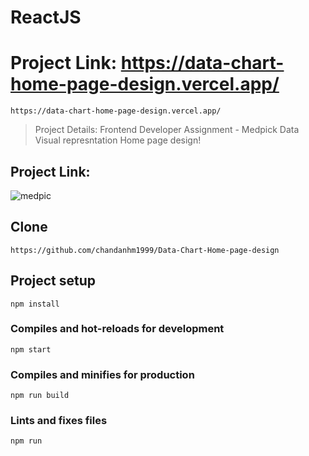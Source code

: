 # ReactJS

# Project Link: https://data-chart-home-page-design.vercel.app/
```
https://data-chart-home-page-design.vercel.app/
```

> Project Details: Frontend Developer Assignment - Medpick 
> Data Visual represntation Home page design!


## Project Link:
![medpic](https://github.com/chandanhm1999/Data-Chart-Home-page-design/assets/109410990/edd921d5-e993-46e3-8494-56bbb965d824)

## Clone
```
https://github.com/chandanhm1999/Data-Chart-Home-page-design
```

## Project setup
```
npm install
```

### Compiles and hot-reloads for development
```
npm start
```

### Compiles and minifies for production
```
npm run build
```

### Lints and fixes files
```
npm run
```
